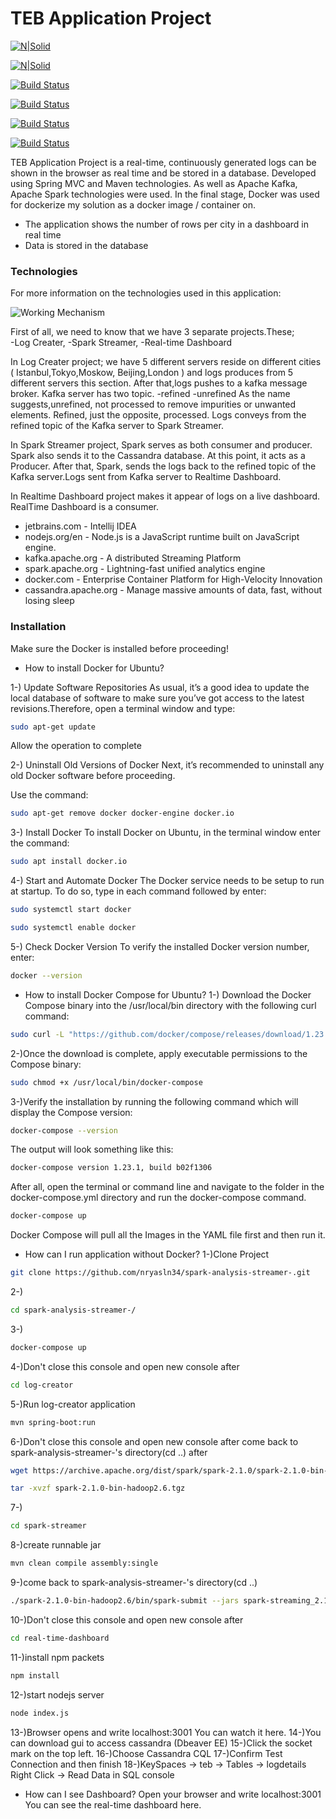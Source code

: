 # TEB Application Project

[![N|Solid](http://www.cbronline.com/wp-content/uploads/2016/06/Java.png)](https://www.java.com/tr/download/)

[![N|Solid](https://106c4.wpc.azureedge.net/80106C4/Gallery-Prod/cdn/2015-02-24/prod20161101-microsoft-windowsazure-gallery/instaclustr.170be28c-6b1c-4f41-8039-8822de65f8c2.1.0.0/Icon/large.png)](http://cassandra.apache.org/)

[![Build Status](https://encrypted-tbn0.gstatic.com/images?q=tbn:ANd9GcTc-O-WnqZQiy1GGeWiZjdV_OJucLGjOgnKH6HLic2hJcYcHFf2)](https://kafka.apache.org/)

[![Build Status](https://www.onlinebooksreview.com/uploads/blog_images/2017/11/27_file.png)](https://spark.apache.org/)

[![Build Status](https://www.docker.com/sites/default/files/social/docker_facebook_share.png)](https://www.docker.com/)

[![Build Status](https://cdn.webrazzi.com/uploads/2012/08/a28e8_node-js.jpg)](https://nodejs.org/en/)


TEB Application Project is a real-time, continuously generated logs can be shown in the browser as real time and be stored in a database. Developed using Spring MVC and Maven technologies. As well as Apache Kafka, Apache Spark technologies were used. In the final stage, Docker was used for dockerize my solution as a docker image / container on.

  - The application shows the number of rows per city in a dashboard in real time
  - Data is stored in the database

### Technologies

For more information on the technologies used in this application:

![Working Mechanism](https://i.postimg.cc/ZRqnsRjq/GZp23b.png)

First of all, we need to know that we have 3 separate projects.These;  
-Log Creater,
-Spark Streamer,
-Real-time Dashboard

In Log Creater project; we have 5 different servers reside on different cities ( Istanbul,Tokyo,Moskow, Beijing,London ) and logs produces from 5 different servers this section. After that,logs pushes to a kafka message broker.
Kafka server has two topic.
-refined
-unrefined
As the name suggests,unrefined, not processed to remove impurities or unwanted elements. Refined, just the opposite, processed. Logs conveys from the refined topic of the Kafka server to Spark Streamer.

In Spark Streamer project, Spark serves as both consumer and producer. Spark also sends it to the Cassandra database. At this point, it acts as a Producer. After that, Spark, sends the logs back to the refined topic of the Kafka server.Logs sent from Kafka server to Realtime Dashboard.

In Realtime Dashboard project makes it appear of logs on a live dashboard. RealTime Dashboard is a consumer.



* jetbrains.com - Intellij IDEA
* nodejs.org/en - Node.js is a JavaScript runtime built on JavaScript engine.
* kafka.apache.org - A distributed Streaming Platform
* spark.apache.org - Lightning-fast unified analytics engine
* docker.com - Enterprise Container Platform for High-Velocity Innovation
* cassandra.apache.org - Manage massive amounts of data, fast, without losing sleep

### Installation

Make sure the Docker is installed before proceeding! 
- How to install Docker for Ubuntu?

1-) Update Software Repositories
As usual, it’s a good idea to update the local database of software to make sure you’ve got access to the latest revisions.Therefore, open a terminal window and type:

```sh
sudo apt-get update
```
Allow the operation to complete

2-) Uninstall Old Versions of Docker
Next, it’s recommended to uninstall any old Docker software before proceeding.

Use the command:

```sh
sudo apt-get remove docker docker-engine docker.io
```

3-) Install Docker
To install Docker on Ubuntu, in the terminal window enter the command:
```sh
sudo apt install docker.io
```
4-) Start and Automate Docker
The Docker service needs to be setup to run at startup. To do so, type in each command followed by enter:
```sh
sudo systemctl start docker
```
```sh
sudo systemctl enable docker
```
5-) Check Docker Version
To verify the installed Docker version number, enter:
```sh
docker --version
```

- How to install Docker Compose for Ubuntu?
 1-) Download the Docker Compose binary into the /usr/local/bin directory with the following curl command:
```sh
sudo curl -L "https://github.com/docker/compose/releases/download/1.23.1/docker-compose-$(uname -s)-$(uname -m)" -o /usr/local/bin/docker-compose
```
2-)Once the download is complete, apply executable permissions to the Compose binary:
```sh
sudo chmod +x /usr/local/bin/docker-compose
```
3-)Verify the installation by running the following command which will display the Compose version:
```sh
docker-compose --version
```
The output will look something like this:
```sh
docker-compose version 1.23.1, build b02f1306
```
After all, open the terminal or command line and navigate to the folder in the docker-compose.yml directory and run the docker-compose command.
```sh
docker-compose up
```
Docker Compose will pull all the Images in the YAML file first and then run it.

- How can I run application without Docker?
1-)Clone Project
```sh
git clone https://github.com/nryasln34/spark-analysis-streamer-.git
```
2-)
```sh
cd spark-analysis-streamer-/
```
3-)
```sh
docker-compose up
```
4-)Don't close this console and open new console after
```sh
cd log-creator
```
5-)Run log-creator application
```sh
mvn spring-boot:run
```
6-)Don't close this console and open new console after come back to spark-analysis-streamer-'s directory(cd ..) after
```sh
wget https://archive.apache.org/dist/spark/spark-2.1.0/spark-2.1.0-bin-hadoop2.6.tgz
```
```sh
tar -xvzf spark-2.1.0-bin-hadoop2.6.tgz
```
7-)
```sh
cd spark-streamer
```
8-)create runnable jar
```sh
mvn clean compile assembly:single
```
9-)come back to spark-analysis-streamer-'s directory(cd ..)
```sh
./spark-2.1.0-bin-hadoop2.6/bin/spark-submit --jars spark-streaming_2.11-2.1.0.jar --class com.example.spark.streamer.Application spark-streamer/target/spark-streamer-1.0-SNAPSHOT-jar-with-dependencies.jar localhost:9092 unrefined
```
10-)Don't close this console and open new console after
```sh
cd real-time-dashboard
```
11-)install npm packets
```sh
npm install
```
12-)start nodejs server
```sh
node index.js
```
13-)Browser opens and write localhost:3001
You can watch it here.
14-)You can download gui to access cassandra (Dbeaver EE)
15-)Click the socket mark on the top left.
16-)Choose Cassandra CQL
17-)Confirm Test Connection and then finish
18-)KeySpaces -> teb -> Tables -> logdetails
    Right Click -> Read Data in SQL console
- How can I see Dashboard?
Open your browser and write localhost:3001
You can see the real-time dashboard here.
